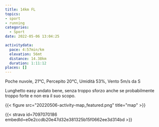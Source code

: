 ```yaml
---
title: 14km FL
topics:
- sport
- running
categories: 
  - Sport
date: 2022-05-06 13:04:25

activitydata:
  pace: 4:57min/km
  elevation: 56mt
  distance: 14.38km
  duration: 1:11:12
places: []
---
```


Poche nuvole, 21°C, Percepito 20°C, Umidità 53%, Vento 5m/s da S

<!--more-->

Lunghetto easy andato bene, senza troppo sforzo anche se probabilmente troppo forte e non era il suo scopo.

{{<  figure src="20220506-activity-map_featured.png" title="map" >}}

{{< strava id=7097070186 embedId=e0e2ccdb20e47d32e381325b15f0662ee3d314bd >}}

